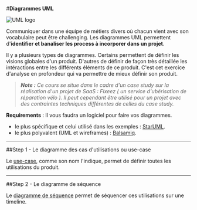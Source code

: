 #**Diagrammes UML**

![UML logo](https://raw.githubusercontent.com/simplonco/Diagrammes-UML/master/logo.png)

Communiquer dans une équipe de métiers divers où chacun vient avec son vocabulaire peut être challenging. Les diagrammes UML permettent d'**identifier et banaliser les process à incorporer dans un projet**.

Il y a plusieurs types de diagrammes.
Certains permettent de définir les visions globales d'un produit. D'autres de définir de façon très détaillée les intéractions entre les différents éléments de ce produit. C'est cet exercice d'analyse en profondeur qui va permettre de mieux définir son produit.

> _**Note :**_
> _Ce cours se situe dans le cadre d'un case study sur la réalisation d'un projet de SaaS : Fixeez ( un service d'ubérisation de réparation vélo ). Il peut cependant être utilisé pour un projet avec des contraintes techniques différentes de celles du case study._

**Requirements** : Il vous faudra un logiciel pour faire vos diagrammes.
 + le plus spécifique et celui utilisé dans les exemples : [StarUML](http://staruml.io/).
 + le plus polyvalent (UML et wireframes) : [Balsamiq](https://balsamiq.com/).


----------

##Step 1 - Le diagramme des cas d'utilisations ou use-case

Le [use-case](https://github.com/simplonco/UML-Use-Case), comme son nom l'indique, permet de définir toutes les utilisations du produit.

----------

##Step 2 - Le diagramme de séquence

Le [diagramme de séquence](https://github.com/simplonco/UML-Sequence) permet de séquencer ces utilisations sur une timeline.
